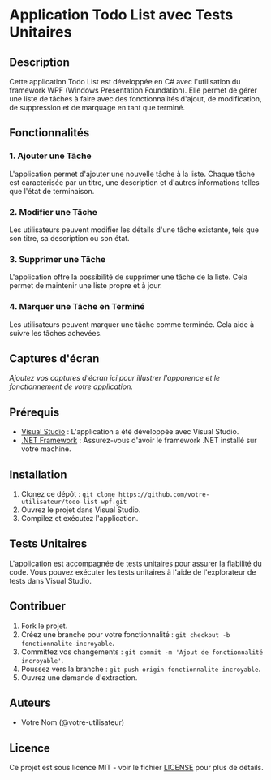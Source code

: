 # Application Todo List avec Tests Unitaires

## Description

Cette application Todo List est développée en C# avec l'utilisation du framework WPF (Windows Presentation Foundation). Elle permet de gérer une liste de tâches à faire avec des fonctionnalités d'ajout, de modification, de suppression et de marquage en tant que terminé.

## Fonctionnalités

### 1. Ajouter une Tâche

L'application permet d'ajouter une nouvelle tâche à la liste. Chaque tâche est caractérisée par un titre, une description et d'autres informations telles que l'état de terminaison.

### 2. Modifier une Tâche

Les utilisateurs peuvent modifier les détails d'une tâche existante, tels que son titre, sa description ou son état.

### 3. Supprimer une Tâche

L'application offre la possibilité de supprimer une tâche de la liste. Cela permet de maintenir une liste propre et à jour.

### 4. Marquer une Tâche en Terminé

Les utilisateurs peuvent marquer une tâche comme terminée. Cela aide à suivre les tâches achevées.

## Captures d'écran

*Ajoutez vos captures d'écran ici pour illustrer l'apparence et le fonctionnement de votre application.*

## Prérequis

- [Visual Studio](https://visualstudio.microsoft.com/) : L'application a été développée avec Visual Studio.
- [.NET Framework](https://dotnet.microsoft.com/download/dotnet-framework) : Assurez-vous d'avoir le framework .NET installé sur votre machine.

## Installation

1. Clonez ce dépôt : `git clone https://github.com/votre-utilisateur/todo-list-wpf.git`
2. Ouvrez le projet dans Visual Studio.
3. Compilez et exécutez l'application.

## Tests Unitaires

L'application est accompagnée de tests unitaires pour assurer la fiabilité du code. Vous pouvez exécuter les tests unitaires à l'aide de l'explorateur de tests dans Visual Studio.

## Contribuer

1. Fork le projet.
2. Créez une branche pour votre fonctionnalité : `git checkout -b fonctionnalite-incroyable`.
3. Committez vos changements : `git commit -m 'Ajout de fonctionnalité incroyable'`.
4. Poussez vers la branche : `git push origin fonctionnalite-incroyable`.
5. Ouvrez une demande d'extraction.

## Auteurs

- Votre Nom (@votre-utilisateur)

## Licence

Ce projet est sous licence MIT - voir le fichier [LICENSE](LICENSE) pour plus de détails.
